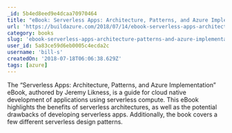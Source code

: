 ```yaml
---
_id: 5b4ed8eed9e4dcaa70970464
title: "eBook: Serverless Apps: Architecture, Patterns, and Azure Implementation by Jeremy Likness"
url: 'https://buildazure.com/2018/07/14/ebook-serverless-apps-architecture-patterns-and-azure-implementation-by-jeremy-likness/'
category: books
slug: 'ebook-serverless-apps-architecture-patterns-and-azure-implementation-by-jeremy-likness'
user_id: 5a83ce59d6eb0005c4ecda2c
username: 'bill-s'
createdOn: '2018-07-18T06:06:38.629Z'
tags: [azure]
---
```


The “Serverless Apps: Architecture, Patterns, and Azure Implementation” eBook, authored by Jeremy Likness, is a guide for cloud native development of applications using serverless compute. This eBook highlights the benefits of serverless architectures, as well as the potential drawbacks of developing serverless apps. Additionally, the book covers a few different serverless design patterns.


